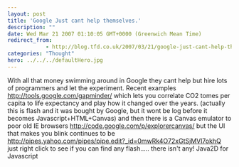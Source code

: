 ```yaml
---
layout: post
title: 'Google Just cant help themselves.'
description: ""
date: Wed Mar 21 2007 01:10:05 GMT+0000 (Greenwich Mean Time)
redirect_from: 
            - http://blog.tfd.co.uk/2007/03/21/google-just-cant-help-themselves/
categories: "Thought"
hero: ../../../defaultHero.jpg
---
```

With all that money swimming around in Google they cant help but hire lots of programmers and let the experiment. Recent examples http://tools.google.com/gapminder/ which lets you correlate CO2 tomes per capita to life expectancy and play how it changed over the years. (actually this is flash and it was bought by Google, but it wont be log before it becomes Javascript+HTML+Canvas) and then there is a Canvas emulator to poor old IE browsers http://code.google.com/p/explorercanvas/ but the UI that makes you blink continues to be http://pipes.yahoo.com/pipes/pipe.edit?_id=0mwRk4O72xGtSjMVl7okhQ just right click to see if you can find any flash..... there isn't any! Java2D for Javascript
